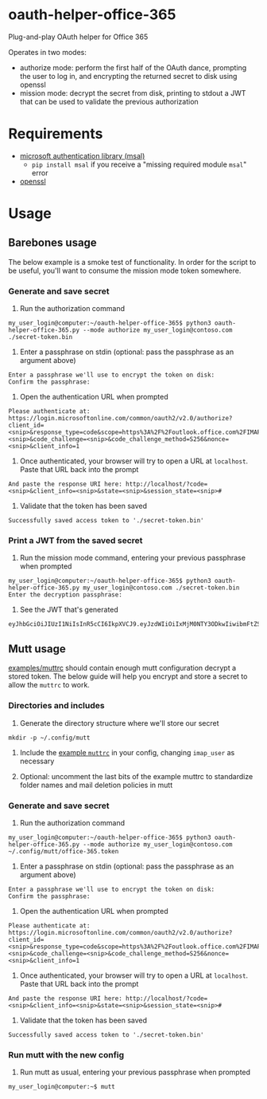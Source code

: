oauth-helper-office-365
====

Plug-and-play OAuth helper for Office 365

Operates in two modes:
  * authorize mode: perform the first half of the OAuth dance, prompting the
    user to log in, and encrypting the returned secret to disk using openssl
  * mission mode: decrypt the secret from disk, printing to stdout a JWT that
    can be used to validate the previous authorization

# Requirements

* [microsoft authentication library
  (msal)](https://github.com/AzureAD/microsoft-authentication-library-for-python)
  - `pip install msal` if you receive a "missing required module `msal`" error
* [openssl](https://www.openssl.org/source/)

# Usage

## Barebones usage

The below example is a smoke test of functionality. In order for the script to
be useful, you'll want to consume the mission mode token somewhere.

### Generate and save secret

1. Run the authorization command
```
my_user_login@computer:~/oauth-helper-office-365$ python3 oauth-helper-office-365.py --mode authorize my_user_login@contoso.com ./secret-token.bin
```

1. Enter a passphrase on stdin (optional: pass the passphrase as an argument
   above)
```
Enter a passphrase we'll use to encrypt the token on disk:
Confirm the passphrase:
```

1. Open the authentication URL when prompted
```
Please authenticate at: https://login.microsoftonline.com/common/oauth2/v2.0/authorize?client_id=<snip>&response_type=code&scope=https%3A%2F%2Foutlook.office.com%2FIMAP.AccessAsUser.All+https%3A%2F%2Foutlook.office.com%2FSMTP.Send+offline_access+openid+profile&state=<snip>&code_challenge=<snip>&code_challenge_method=S256&nonce=<snip>&client_info=1
```

1. Once authenticated, your browser will try to open a URL at `localhost`. Paste
   that URL back into the prompt
```
And paste the response URI here: http://localhost/?code=<snip>&client_info=<snip>&state=<snip>&session_state=<snip>#
```

1. Validate that the token has been saved
```
Successfully saved access token to './secret-token.bin'
```

### Print a JWT from the saved secret

1. Run the mission mode command, entering your previous passphrase when prompted
```
my_user_login@computer:~/oauth-helper-office-365$ python3 oauth-helper-office-365.py my_user_login@contoso.com ./secret-token.bin
Enter the decryption passphrase:
```

1. See the JWT that's generated
```
eyJhbGciOiJIUzI1NiIsInR5cCI6IkpXVCJ9.eyJzdWIiOiIxMjM0NTY3ODkwIiwibmFtZSI6IkpvaG4gRG9lIiwiaWF0IjoxNTE2MjM5MDIyfQ.SflKxwRJSMeKKF2QT4fwpMeJf36POk6yJV_adQssw5c
```

## Mutt usage

[examples/muttrc](examples/muttrc) should contain enough mutt configuration
decrypt a stored token. The below guide will help you encrypt and store a secret
to allow the `muttrc` to work.

### Directories and includes

1. Generate the directory structure where we'll store our secret
```
mkdir -p ~/.config/mutt
```

1. Include the [example `muttrc`](examples/muttrc) in your config, changing
   `imap_user` as necessary

1. Optional: uncomment the last bits of the example muttrc to standardize folder
   names and mail deletion policies in mutt

### Generate and save secret

1. Run the authorization command
```
my_user_login@computer:~/oauth-helper-office-365$ python3 oauth-helper-office-365.py --mode authorize my_user_login@contoso.com ~/.config/mutt/office-365.token
```

1. Enter a passphrase on stdin (optional: pass the passphrase as an argument
   above)
```
Enter a passphrase we'll use to encrypt the token on disk:
Confirm the passphrase:
```

1. Open the authentication URL when prompted
```
Please authenticate at: https://login.microsoftonline.com/common/oauth2/v2.0/authorize?client_id=<snip>&response_type=code&scope=https%3A%2F%2Foutlook.office.com%2FIMAP.AccessAsUser.All+https%3A%2F%2Foutlook.office.com%2FSMTP.Send+offline_access+openid+profile&state=<snip>&code_challenge=<snip>&code_challenge_method=S256&nonce=<snip>&client_info=1
```

1. Once authenticated, your browser will try to open a URL at `localhost`. Paste
   that URL back into the prompt
```
And paste the response URI here: http://localhost/?code=<snip>&client_info=<snip>&state=<snip>&session_state=<snip>#
```

1. Validate that the token has been saved
```
Successfully saved access token to './secret-token.bin'
```

### Run mutt with the new config

1. Run mutt as usual, entering your previous passphrase when prompted
```
my_user_login@computer:~$ mutt
```
